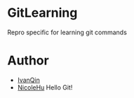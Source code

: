 # GitLearning
Repro specific for learning git commands
# Author
- [IvanQin](https://github.com/IvanQin)
- [NicoleHu](https://github.com/LovinKerr)
Hello Git!

